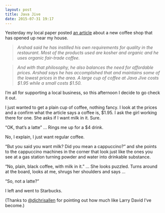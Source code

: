 ```yaml
---
layout: post
title: Java Jive
date: 2015-07-31 19:17
---
```



Yesterday my local paper posted [an article](http://www.shawneedispatch.com/news/2015/jul/29/java-jive-opens-western-shawnee-offers-much-more-j/) about a new coffee shop that has opened up near my house.

> _Arshad said he has instilled his own requirements for quality in the restaurant. Most of the products used are kosher and organic and he uses organic fair-trade coffee._

> _And with that philosophy, he also balances the need for affordable prices. Arshad says he has accomplished that and maintains some of the lowest prices in the area. A large cup of coffee at Java Jive costs $1.95 while a small costs $1.50._

I’m all for supporting a local business, so this afternoon I decide to go check it out.

I just wanted to get a plain cup of coffee, nothing fancy. I look at the prices and a confirm what the article says a coffee is, $1.95\. I ask the girl working there for one. She asks if I want milk in it. Sure.

“OK, that’s a latte” … Rings me up for a $4 drink.

No, I explain, I just want regular coffee.

“But you said you want milk? Did you mean a cappuccino?” and she points to the cappuccino machines in the corner that look just like the ones you see at a gas station turning powder and water into drinkable substance.

“No, plain, black coffee, with milk in it.” … She looks puzzled. Turns around at the board, looks at me, shrugs her shoulders and says …

“So, not a latte?”

I left and went to Starbucks.

(Thanks to [@djchrisallen](https://twitter.com/djchrisallen) for pointing out how much like Larry David I’ve become.)
